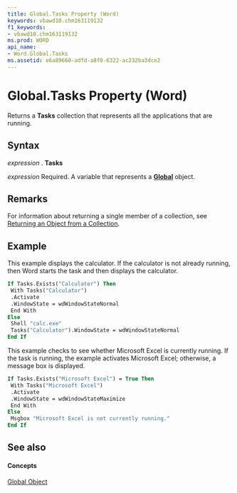 ```yaml
---
title: Global.Tasks Property (Word)
keywords: vbawd10.chm163119132
f1_keywords:
- vbawd10.chm163119132
ms.prod: WORD
api_name:
- Word.Global.Tasks
ms.assetid: e6a89660-adfd-a8f0-6322-ac232ba3dce2
---
```



# Global.Tasks Property (Word)

Returns a  **Tasks** collection that represents all the applications that are running.


## Syntax

 _expression_ . **Tasks**

 _expression_ Required. A variable that represents a **[Global](global-object-word.md)** object.


## Remarks

For information about returning a single member of a collection, see [Returning an Object from a Collection](http://msdn.microsoft.com/library/returning-an-object-from-a-collection-word%28Office.15%29.aspx).


## Example

This example displays the calculator. If the calculator is not already running, then Word starts the task and then displays the calculator.


```vb
If Tasks.Exists("Calculator") Then 
 With Tasks("Calculator") 
 .Activate 
 .WindowState = wdWindowStateNormal 
 End With 
Else 
 Shell "calc.exe" 
 Tasks("Calculator").WindowState = wdWindowStateNormal 
End If
```

This example checks to see whether Microsoft Excel is currently running. If the task is running, the example activates Microsoft Excel; otherwise, a message box is displayed.




```vb
If Tasks.Exists("Microsoft Excel") = True Then 
 With Tasks("Microsoft Excel") 
 .Activate 
 .WindowState = wdWindowStateMaximize 
 End With 
Else 
 Msgbox "Microsoft Excel is not currently running." 
End If
```


## See also


#### Concepts


[Global Object](global-object-word.md)

